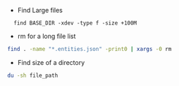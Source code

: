 * Find Large files
```
  find BASE_DIR -xdev -type f -size +100M
```

* rm for a long file list
```bash
find . -name "*.entities.json" -print0 | xargs -0 rm
```
* Find size of a directory
```bash
du -sh file_path
```
